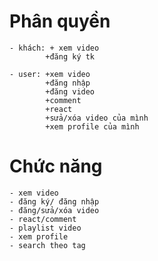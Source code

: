 # Phân quyền
    - khách: + xem video
            +đăng ký tk

    - user: +xem video
            +đăng nhập
            +đăng video
            +comment
            +react
            +sửa/xóa video của mình
            +xem profile của mình

# Chức năng
    - xem video
    - đăng ký/ đăng nhập
    - đăng/sửa/xóa video
    - react/comment
    - playlist video
    - xem profile
    - search theo tag

